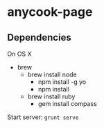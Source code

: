 anycook-page
============

## Dependencies
On OS X
- brew
	- brew install node
		- npm install -g yo
		- npm install
	- brew install ruby
		- gem install compass

Start server: `grunt serve`
